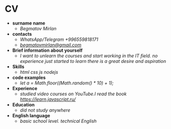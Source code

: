CV
==
* **surname name**
    * *Begmatov Mirlan*
* **contacts**
    * *WhatsApp/Telegram +996559818171*
    * *begmatovmirlan@gmail.com*
* **Brief information about yourself**
    * *I want to unlearn the courses and start working in the IT field. no experience just started to learn there is a great desire and aspiration*
* **Skills**
    * *html css js nodejs*
* **code examples**
    * *let a = Math.floor((Math.random() * 10) + 1);*
* **Experience**
    * *studied video courses on YouTube.I read the book https://learn.javascript.ru/*
* **Education**
    * *did not study anywhere*
* **English language**
    * *basic school level. technical English*
